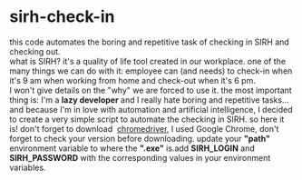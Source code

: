 # sirh-check-in
this code automates the boring and repetitive task of checking in SIRH and checking out.<br>what is SIRH? it's a quality of life tool created in our workplace. one of the many things we can do with it: employee can (and needs) to check-in when it's 9 am when working from home and check-out when it's 6 pm.<br> I won't give details on the "why" we are forced to use it. the most important thing is: I'm a **lazy developer** and I really hate boring and repetitive tasks... and because I'm in love with automation and artificial intelligence, I decided to create a very simple script to automate the checking in SIRH. so here it is! don't forget to download  [chromedriver](https://chromedriver.chromium.org/downloads), I used Google Chrome, don't forget to check your version before downloading. update your **"path"** environment variable to where the **".exe"** is.add **SIRH_LOGIN** and **SIRH_PASSWORD** with the corresponding values in your environment variables.
